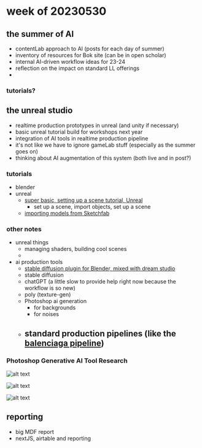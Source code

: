 # week of 20230530

## the summer of AI
- contentLab approach to AI (posts for each day of summer)
- inventory of resources for Bok site (can be in open scholar)
- internal AI-driven workflow ideas for 23-24
- reflection on the impact on standard LL offerings
- 

### tutorials?




## the unreal studio
- realtime production prototypes in unreal (and unity if necessary)
- basic unreal tutorial build for workshops next year
- integration of AI tools in realtime production pipeline
- it's not like we have to ignore gameLab stuff (especially as the summer goes on)
- thinking about AI augmentation of this system (both live and in post?)

### tutorials

- blender
- unreal
    - [super basic, setting up a scene tutorial, Unreal](https://www.youtube.com/watch?v=ptCN4cysDig)
        - set up a scene, import objects, set up a scene
    - [importing models from Sketchfab](https://www.youtube.com/watch?v=axF0m6lOjG8)

### other notes

- unreal things
    - managing shaders, building cool scenes
    - 
- ai production tools
    - [stable diffusion plugin for Blender, mixed with dream studio](https://hackmd.io/@ll-summer-23/BJwc8_AHh)
    - stable diffusion
    - chatGPT (a little slow to provide help right now because the workflow is so new)
    - poly (texture-gen)
    - Photoshop ai generation
        - for backgrounds
        - for noises
    - standard production pipelines (like the [balenciaga pipeline](https://www.youtube.com/watch?v=QuY7ztfBdKE))
        - 


### Photoshop Generative AI Tool Research

![alt text](https://files.slack.com/files-pri/T0HTW3H0V-F059ZN9BY77/img_2573.jpg?pub_secret=f61de0be95)


![alt text](https://files.slack.com/files-pri/T0HTW3H0V-F05ASBVJRC0/zk-ai-test-2.jpg?pub_secret=7f3bbcc2cd)

![alt text](https://files.slack.com/files-pri/T0HTW3H0V-F05A2HJV5QE/the-wall-003-sm.jpg?pub_secret=e8c3284e87)



## reporting

- big MDF report
- nextJS, airtable and reporting

